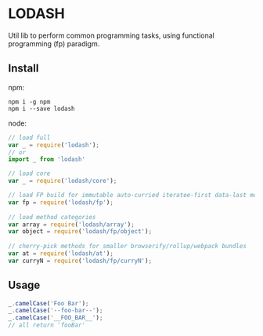 # LODASH

Util lib to perform common programming tasks, using functional programming (fp) paradigm.

## Install

npm:

```shell
npm i -g npm
npm i --save lodash
```

node:

```javascript
// load full
var _ = require('lodash');
// or
import _ from 'lodash'

// load core
var _ = require('lodash/core');

// load FP build for immutable auto-curried iteratee-first data-last methods
var fp = require('lodash/fp');
 
// load method categories
var array = require('lodash/array');
var object = require('lodash/fp/object');
 
// cherry-pick methods for smaller browserify/rollup/webpack bundles
var at = require('lodash/at');
var curryN = require('lodash/fp/curryN');
```

## Usage


```javascript
_.camelCase('Foo Bar');
_.camelCase('--foo-bar--');
_.camelCase('__FOO_BAR__');
// all return 'fooBar'
```
